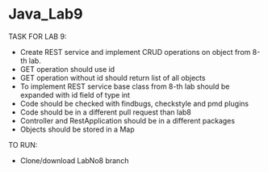# Java_Lab9

TASK FOR LAB 9:
+ Create REST service and implement CRUD operations on object from 8-th lab.
+ GET operation should use id
+ GET operation without id should return list of all objects
+ To implement REST service base class from 8-th lab should be expanded with id field of type int
+ Code should be checked with findbugs, checkstyle and pmd plugins
+ Code should be in a different pull request than lab8
+ Controller and RestApplication should be in a different packages
+ Objects should be stored in a Map

TO RUN:
 - Clone/download LabNo8 branch
